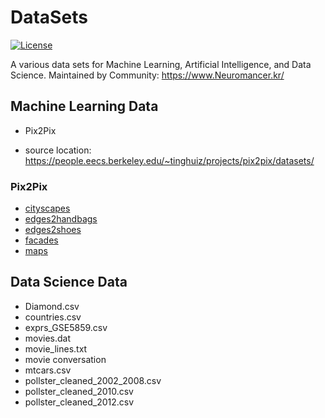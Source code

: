 # DataSets
[![License](https://img.shields.iobadge/license-GPL-blue.svg)](https://raw.githubusercontent.com/hephaex/DataSets/master/LICENSE)

A various data sets for Machine Learning, Artificial Intelligence, and Data Science.
Maintained by Community: https://www.Neuromancer.kr/

## Machine Learning Data
* Pix2Pix
 - source location: https://people.eecs.berkeley.edu/~tinghuiz/projects/pix2pix/datasets/
 
### Pix2Pix
* [cityscapes](https://people.eecs.berkeley.edu/~tinghuiz/projects/pix2pix/datasets/cityscapes.tar.gz)
* [edges2handbags](https://people.eecs.berkeley.edu/~tinghuiz/projects/pix2pix/datasets/edges2handbags.tar.gz)
* [edges2shoes](https://people.eecs.berkeley.edu/~tinghuiz/projects/pix2pix/datasets/edges2shoes.tar.gz)
* [facades](https://people.eecs.berkeley.edu/~tinghuiz/projects/pix2pix/datasets/facades.tar.gz)
* [maps](https://people.eecs.berkeley.edu/~tinghuiz/projects/pix2pix/datasets/maps.tar.gz)  

## Data Science Data
* Diamond.csv
* countries.csv
* exprs_GSE5859.csv
* movies.dat
* movie_lines.txt
* movie conversation 
* mtcars.csv
* pollster_cleaned_2002_2008.csv
* pollster_cleaned_2010.csv
* pollster_cleaned_2012.csv
